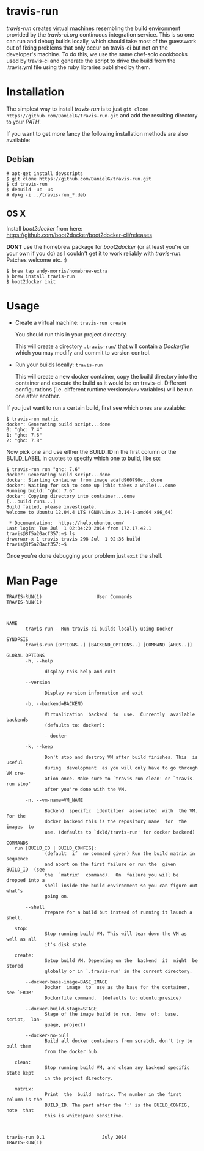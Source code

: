 travis-run
==========

*travis-run* creates virtual machines resembling the build environment provided
by the *travis-ci.org* continuous integration service. This is so one can run
and debug builds locally, which should take most of the guesswork out of fixing
problems that only occur on travis-ci but not on the developer's machine. To do
this, we use the same chef-solo cookbooks used by travis-ci and generate the
script to drive the build from the .travis.yml file using the ruby libraries
published by them.

Installation
============

The simplest way to install *travis-run* is to just `git clone
https://github.com/DanielG/travis-run.git` and add the resulting directory to
your *PATH*.

If you want to get more fancy the following installation methods are also
available:

Debian
------

```
# apt-get install devscripts
$ git clone https://github.com/DanielG/travis-run.git
$ cd travis-run
$ debuild -uc -us
# dpkg -i ../travis-run_*.deb
```

OS X
----

Install *boot2docker* from here: https://github.com/boot2docker/boot2docker-cli/releases

**DONT** use the homebrew package for *boot2docker* (or at least you're on your
  own if you do) as I couldn't get it to work reliably with
  *travis-run*. Patches welcome etc. ;)

```
$ brew tap andy-morris/homebrew-extra
$ brew install travis-run
$ boot2docker init
```

Usage
=====

- Create a virtual machine: `travis-run create`

  You should run this in your project directory.

  This will create a directory `.travis-run/` that will contain a *Dockerfile*
  which you may modify and commit to version control.

- Run your builds locally: `travis-run`

  This will create a new docker container, copy the build directory into the
  container and execute the build as it would be on travis-ci. Different
  configurations (i.e. different runtime versions/`env` variables) will be run
  one after another.

If you just want to run a certain build, first see which ones are avalable:

```
$ travis-run matrix
docker: Generating build script...done
0: "ghc: 7.4"
1: "ghc: 7.6"
2: "ghc: 7.8"
```

Now pick one and use either the BUILD_ID in the first column or the BUILD_LABEL
in quotes to specify which one to build, like so:

```
$ travis-run run "ghc: 7.6"
docker: Generating build script...done
docker: Starting container from image adafd960790c...done
docker: Waiting for ssh to come up (this takes a while)...done
Running build: "ghc: 7.6"
docker: Copying directory into container...done
[...build runs...]
Build failed, please investigate.
Welcome to Ubuntu 12.04.4 LTS (GNU/Linux 3.14-1-amd64 x86_64)

 * Documentation:  https://help.ubuntu.com/
Last login: Tue Jul  1 02:34:20 2014 from 172.17.42.1
travis@8f5a20acf357:~$ ls
drwxrwxr-x 1 travis travis 298 Jul  1 02:36 build
travis@8f5a20acf357:~$
```

Once you're done debugging your problem just `exit` the shell.

Man Page
========
```
TRAVIS-RUN(1)                    User Commands                   TRAVIS-RUN(1)



NAME
       travis-run - Run travis-ci builds locally using Docker

SYNOPSIS
       travis-run [OPTIONS..] [BACKEND_OPTIONS..] [COMMAND [ARGS..]]

GLOBAL OPTIONS
       -h, --help

              display this help and exit

       --version

              Display version information and exit

       -b, --backend=BACKEND

              Virtualization  backend  to  use.  Currently  available backends
              (defaults to: docker):

              - docker

       -k, --keep

              Don't stop and destroy VM after build finishes. This  is  useful
              during  development  as you will only have to go through VM cre‐
              ation once. Make sure to `travis-run clean' or `travis-run stop'
              after you're done with the VM.

       -n, --vm-name=VM_NAME

              Backend  specific  identifier  associated  with  the VM. For the
              docker backend this is the repository name  for  the  images  to
              use. (defaults to `dxld/travis-run' for docker backend)

COMMANDS
   run [BUILD_ID | BUILD_CONFIG]:
              (default  if  no command given) Run the build matrix in sequence
              and abort on the first failure or run the  given  BUILD_ID  (see
              the  `matrix'  command).  On  failure you will be dropped into a
              shell inside the build environment so you can figure out  what's
              going on.

       --shell
              Prepare for a build but instead of running it launch a shell.

   stop:
              Stop running build VM. This will tear down the VM as well as all
              it's disk state.

   create:
              Setup build VM. Depending on the  backend  it  might  be  stored
              globally or in `.travis-run' in the current directory.

       --docker-base-image=BASE_IMAGE
              Docker  image  to  use as the base for the container, see `FROM'
              Dockerfile command.  (defaults to: ubuntu:presice)

       --docker-build-stage=STAGE
              Stage of the image build to run, (one  of:  base,  script,  lan‐
              guage, project)

       --docker-no-pull
              Build all docker containers from scratch, don't try to pull them
              from the docker hub.

   clean:
              Stop running build VM, and clean any backend specific state kept
              in the project directory.

   matrix:
              Print  the  build  matrix. The number in the first column is the
              BUILD_ID. The part after the ':' is the BUILD_CONFIG, note  that
              this is whitespace sensitive.



travis-run 0.1                     July 2014                     TRAVIS-RUN(1)
```
